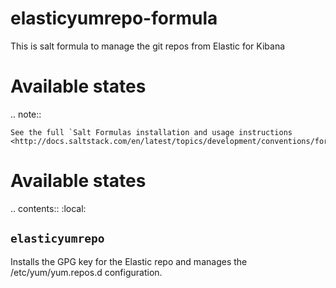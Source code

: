 elasticyumrepo-formula
================

This is salt formula to manage the git repos from Elastic for Kibana 

Available states
================

.. note::

    See the full `Salt Formulas installation and usage instructions
    <http://docs.saltstack.com/en/latest/topics/development/conventions/formulas.html>`_.

Available states
================

.. contents::
    :local:

``elasticyumrepo``
-------------

Installs the GPG key for the Elastic repo and manages the /etc/yum/yum.repos.d configuration. 
